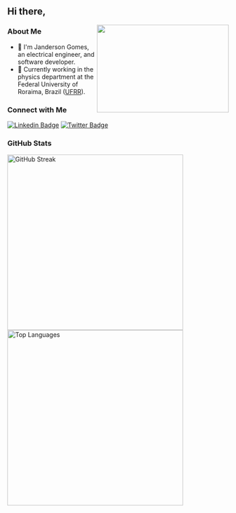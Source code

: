 <h2>Hi there,</h2>

<img align="right" src="https://media.giphy.com/media/L3Vca26EaTIEU/giphy.gif" width="300" height="200"/>

### About Me

- 👋 I'm Janderson Gomes, an electrical engineer, and software developer.
- :office: Currently working in the physics department at the Federal University of Roraima, Brazil ([UFRR](https://ufrr.br)).

### Connect with Me

[![Linkedin Badge](https://img.shields.io/badge/LinkedIn-Janderson%20Gomes-blue)](https://www.linkedin.com/in/engjango/)
[![Twitter Badge](https://img.shields.io/badge/Twitter-Janderson%20Gomes-blue)](https://www.twitter.com/engjango/)

### GitHub Stats

<p align="left">
  <img src="https://github-readme-streak-stats.herokuapp.com?user=engjango&theme=tokyonight_duo&hide_border=true" alt="GitHub Streak" width="400" />
  <img src="https://github-readme-stats.vercel.app/api/top-langs?username=engjango&show_icons=true&locale=en&layout=compact&theme=tokyonight&langs_count=6&hide=css" alt="Top Languages" width="400" />
</p>

<!--
**jndgomes/jndgomes** is a ✨ _special_ ✨ repository because its `README.md` (this file) appears on your GitHub profile.

Here are some ideas to get you started:

- 🔭 I’m currently working on ...
- 🌱 I’m currently learning ...
- 👯 I’m looking to collaborate on ...
- 🤔 I’m looking for help with ...
- 💬 Ask me about ...
- 📫 How to reach me: ...
- 😄 Pronouns: ...
- ⚡ Fun fact: ...
-->
